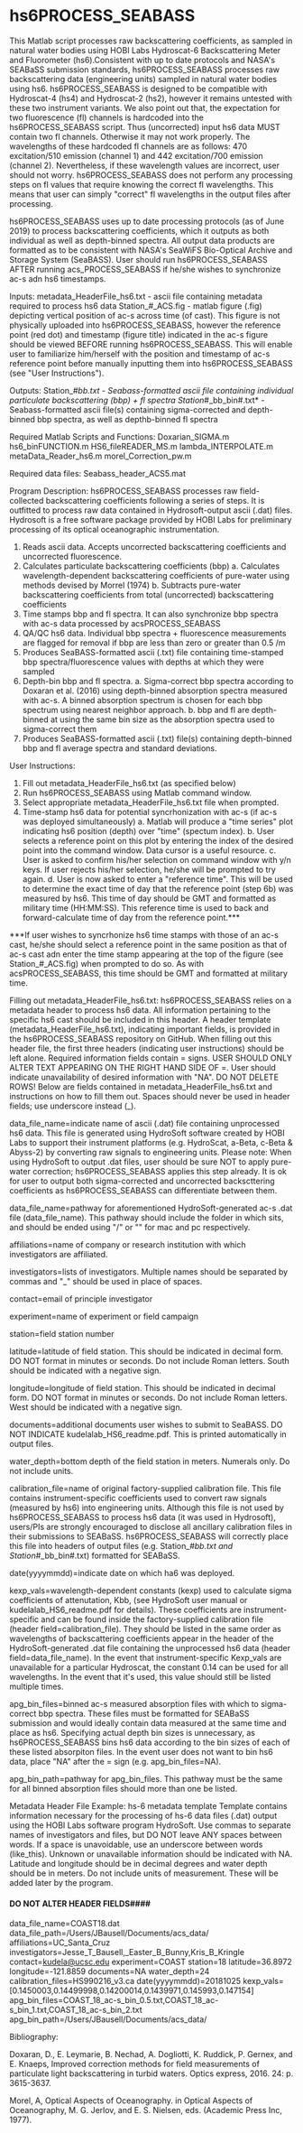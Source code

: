 # hs6PROCESS_SEABASS

This Matlab script processes raw backscattering coefficients, as sampled in natural water bodies using HOBI Labs Hydroscat-6 Backscattering Meter and Fluorometer (hs6).Consistent with up to date protocols and NASA's SEABaSS submission standards, hs6PROCESS_SEABASS processes raw backscattering data (engineering units) sampled in natural water bodies using hs6. hs6PROCESS_SEABASS is designed to be compatible with Hydroscat-4 (hs4) and Hydroscat-2 (hs2), however it remains untested with these two instrument variants. We also point out that, the expectation for two fluorescence (fl) channels is hardcoded into the hs6PROCESS_SEABASS script. Thus (uncorrected) input hs6 data MUST contain two fl channels. Otherwise it may not work properly. The wavelengths of these hardcoded  fl channels are as follows: 470 excitation/510 emission (channel 1) and 442 excitation/700 emission (channel 2). Nevertheless, if these wavelength values are incorrect, user should not worry. hs6PROCESS_SEABASS does not perform any processing steps on fl values that require knowing the correct fl wavelengths. This means that user can simply "correct" fl wavelengths in the output files after processing.

hs6PROCESS_SEABASS uses up to date processing protocols (as of June 2019) to process backscattering coefficients, which it outputs as both individual as well as depth-binned spectra. All output data products are formatted as to be consistent with NASA's SeaWiFS Bio-Optical Archive and Storage System (SeaBASS). User should run hs6PROCESS_SEABASS AFTER running acs_PROCESS_SEABASS if he/she wishes to synchronize ac-s adn hs6 timestamps.

Inputs:
metadata_HeaderFile_hs6.txt - ascii file containing metadata required to process hs6 data 
Station_#_ACS.fig - matlab figure (.fig) depicting vertical position of ac-s across time (of cast). This figure is not physically uploaded into hs6PROCESS_SEABASS, however the reference point (red dot) and timestamp (figure title) indicated in the ac-s figure should be viewed BEFORE running hs6PROCESS_SEABASS. This will enable user to familiarize him/herself with the position and timestamp of ac-s reference point before manually inputting them into hs6PROCESS_SEABASS (see "User Instructions"). 

Outputs:
Station_#_bb.txt - Seabass-formatted ascii file containing individual particulate backscattering (bbp) + fl spectra
Station_#_bb_bin#.txt* - Seabass-formatted ascii file(s) containing sigma-corrected and depth-binned bbp spectra, as well as depthb-binned fl spectra

Required Matlab Scripts and Functions:
Doxarian_SIGMA.m
hs6_binFUNCTION.m
HS6_fileREADER_MS.m
lambda_INTERPOLATE.m
metaData_Reader_hs6.m
morel_Correction_pw.m

Required data files:
Seabass_header_ACS5.mat

Program Description:
hs6PROCESS_SEABASS processes raw field-collected backscattering coefficients following a series of steps. It is outfitted to process raw data contained in Hydrosoft-output ascii (.dat) files. Hydrosoft is a free software package provided by HOBI Labs for preliminary processing of its optical oceanographic instrumentation. 
  1. Reads ascii data. Accepts uncorrected backscattering coefficients and uncorrected fluorescence.
  2. Calculates particulate backscattering coefficients (bbp)
    a. Calculates wavelength-dependent backscattering coefficients of pure-water using methods devised by Morrel (1974)
    b. Subtracts pure-water backscattering coefficients from total (uncorrected) backscattering coefficients
  3. Time stamps bbp and fl spectra. It can also synchronize bbp spectra with ac-s data processed by acsPROCESS_SEABASS 
  4. QA/QC hs6 data. Individual bbp spectra + fluorescence measurements are flagged for removal if bbp are less than zero or greater than      0.5 /m
  5. Produces SeaBASS-formatted ascii (.txt) file containing time-stamped bbp spectra/fluorescence values with depths at which they were        sampled
  6. Depth-bin bbp and fl spectra.
    a. Sigma-correct bbp spectra according to Doxaran et al. (2016) using depth-binned absorption spectra measured with ac-s. A binned 
    absorption spectrum is chosen for each bbp spectrum using nearest neighbor approach. 
    b. bbp and fl are depth-binned at using the same bin size as the absorption spectra used to sigma-correct them
  7. Produces SeaBASS-formatted ascii (.txt) file(s) containing depth-binned bbp and fl average spectra and standard deviations. 

User Instructions:
  1. Fill out metadata_HeaderFile_hs6.txt (as specified below)
  2. Run hs6PROCESS_SEABASS using Matlab command window.
  3. Select appropriate metadata_HeaderFile_hs6.txt file when prompted. 
  6. Time-stamp hs6 data for potential syncrhonization with ac-s (if ac-s was deployed simultaneously)
    a. Matlab will produce a "time series" plot indicating hs6 position (depth) over "time" (spectum index).
    b. User selects a reference point on this plot by entering the index of the desired point into the command window. Data cursor is a 
    useful resource.
    c. User is asked to confirm his/her selection on command window with y/n keys. If user rejects his/her selection, he/she will be           prompted to try again.
    d. User is now asked to enter a "reference time". This will be used to determine the exact time of day that the reference point (step
    6b) was measured by hs6. This time of day should be GMT and formatted as military time (HH:MM:SS). This reference time is used to 
    back and forward-calculate time of day from the reference point.***
    
 ***If user wishes to syncrhonize hs6 time stamps with those of an ac-s cast, he/she should select a reference point in the same position as that of ac-s cast adn enter the time stamp appearing at the top of the figure (see Station_#_ACS.fig) when prompted to do so. As with acsPROCESS_SEABASS, this time should be GMT and formatted at military time.
 
Filling out metadata_HeaderFile_hs6.txt:
hs6PROCESS_SEABASS relies on a metadata header to process hs6 data. All information pertaining to the specific hs6 cast should be included in this header. A header template (metadata_HeaderFile_hs6.txt), indicating important fields, is provided in the hs6PROCESS_SEABASS repository on GitHub. When filling out this header file, the first three headers (indicating user instructions) should be left alone. Required information fields contain = signs. USER SHOULD ONLY ALTER TEXT APPEARING ON THE RIGHT HAND SIDE OF =. User should indicate unavailability of desired information with "NA". DO NOT DELETE ROWS! Below are fields contained in metadata_HeaderFile_hs6.txt and instructions on how to fill them out. Spaces should never be used in header fields; use underscore instead (_).

data_file_name=indicate name of ascii (.dat) file containing unprocessed hs6 data. This file is generated using HydroSoft software created by HOBI Labs to support their instrument platforms (e.g. HydroScat, a-Beta, c-Beta & Abyss-2) by converting raw signals to engineering units. Please note: When using HydroSoft to output .dat files, user should be sure NOT to apply pure-water correction; hs6PROCESS_SEABASS applies this step already. It is ok for user to output both sigma-corrected and uncorrected backscttering coefficients as hs6PROCESS_SEABASS can differentiate between them.

data_file_name=pathway for aforementioned HydroSoft-generated ac-s .dat file (data_file_name). This pathway should include the folder in which sits, and should be ended using "/" or "\" for mac and pc respectively. 

affiliations=name of company or research institution with which investigators are affiliated. 

investigators=lists of investigators. Multiple names should be separated by commas and "_" should be used in place of spaces.

contact=email of principle investigator

experiment=name of experiment or field campaign 

station=field station number 

latitude=latitude of field station. This should be indicated in decimal form. DO NOT format in minutes or seconds. Do not include Roman letters. South should be indicated with a negative sign.

longitude=longitude of field station. This should be indicated in decimal form. DO NOT format in minutes or seconds. Do not include Roman letters. West should be indicated with a negative sign.

documents=additional documents user wishes to submit to SeaBASS. DO NOT INDICATE kudelalab_HS6_readme.pdf. This is printed automatically in output files.

water_depth=bottom depth of the field station in meters. Numerals only. Do not include units.

calibration_file=name of original factory-supplied calibration file. This file contains instrument-specific coefficients used to convert raw signals (measured by hs6) into engineering units. Although this file is not used by hs6PROCESS_SEABASS to process hs6 data (it was used in Hydrosoft), users/PIs are strongly encouraged to disclose all ancillary calibration files in their submissions to SEABaSS. hs6PROCESS_SEABASS will correctly place this file into headers of output files (e.g. Station_#_bb.txt and Station_#_bb_bin#.txt) formatted for SEABaSS.

date(yyyymmdd)=indicate date on which ha6 was deployed.

kexp_vals=wavelength-dependent constants (kexp) used to calculate sigma coefficients of attenutation, Kbb, (see HydroSoft user manual or kudelalab_HS6_readme.pdf for details). These coefficients are instrument-specific and can be found inside the factory-supplied calibration file (header field=calibration_file). They should be listed in the same order as wavelengths of backscattering coefficients appear in the header of the HydroSoft-generated .dat file containing the unprocessed hs6 data (header field=data_file_name). In the event that instrument-specific Kexp_vals are unavailable for a particular Hydroscat, the constant 0.14 can be used for all wavelengths. In the event that it's used, this value should still be listed multiple times.

apg_bin_files=binned ac-s measured absorption files with which to sigma-correct bbp spectra. These files must be formatted for SEABaSS submission and would ideally contain data measured at the same time and place as hs6. Specifying actual depth bin sizes is unnecessary, as hs6PROCESS_SEABASS bins hs6 data according to the bin sizes of each of these listed absorpiton files. In the event user does not want to bin hs6 data, place "NA" after the = sign (e.g. apg_bin_files=NA).

apg_bin_path=pathway for apg_bin_files. This pathway must be the same for all binned absorption files should more than one be listed.

Metadata Header File Example:
hs-6 metadata template
Template contains information necessary for the processing of hs-6 data files (.dat) output using the HOBI Labs software program HydroSoft. Use commas to separate names of investigators and files, but DO NOT leave ANY spaces between words. If a space is unavoidable, use an underscore between words (like_this). Unknown or unavailable information should be indicated with NA. Latitude and longitude should be in decimal degrees and water depth should be in meters. Do not include units of measurement. These will be added later by the program. 
#### DO NOT ALTER HEADER FIELDS####
data_file_name=COAST18.dat
data_file_path=/Users/JBausell/Documents/acs_data/
affiliations=UC_Santa_Cruz
investigators=Jesse_T_Bausell,_Easter_B_Bunny,Kris_B_Kringle
contact=kudela@ucsc.edu
experiment=COAST
station=18
latitude=36.8972
longitude=-121.8859
documents=NA
water_depth=24
calibration_files=HS990216_v3.ca 
date(yyyymmdd)=20181025
kexp_vals=[0.1450003,0.14499998,0.14200014,0.1439971,0.145993,0.147154]
apg_bin_files=COAST_18_ac-s_bin_0.5.txt,COAST_18_ac-s_bin_1.txt,COAST_18_ac-s_bin_2.txt
apg_bin_path=/Users/JBausell/Documents/acs_data/

Bibliography:

Doxaran, D., E. Leymarie, B. Nechad, A. Dogliotti, K. Ruddick, P. Gernex, and E. Knaeps, Improved correction methods for field measurements of particulate light backscattering in turbid waters. Optics express, 2016. 24: p. 3615-3637.

Morel, A, Optical Aspects of Oceanography. in Optical Aspects of Oceanography, M. G.
Jerlov, and E. S. Nielsen, eds. (Academic Press Inc, 1977).
